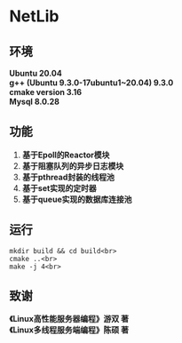 # NetLib

## 环境
<b> Ubuntu 20.04</b>  
<b>g++ (Ubuntu 9.3.0-17ubuntu1~20.04) 9.3.0</b>  
<b>cmake version 3.16</b>  
<b>Mysql 8.0.28</b>  

## 功能
1. <b>基于Epoll的Reactor模块</b>  
2. <b>基于阻塞队列的异步日志模块</b>  
3. <b>基于pthread封装的线程池</b>  
4. <b>基于set实现的定时器</b>
5. <b>基于queue实现的数据库连接池</b>

## 运行
```
mkdir build && cd build<br>
cmake ..<br>
make -j 4<br>
```

## 致谢
<b>《Linux高性能服务器编程》游双 著</b>  
<b>《Linux多线程服务端编程》陈硕 著</b>  
